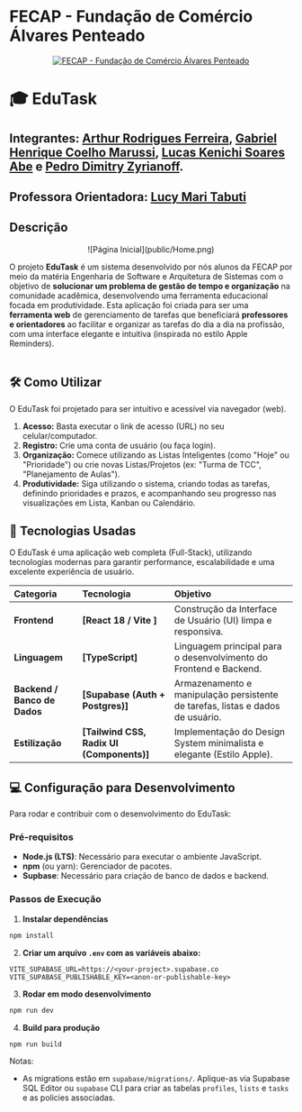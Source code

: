 # FECAP - Fundação de Comércio Álvares Penteado

<p align="center">
<a href= "https://www.fecap.br/"><img src="https://encrypted-tbn0.gstatic.com/images?q=tbn:ANd9GcRhZPrRa89Kma0ZZogxm0pi-tCn_TLKeHGVxywp-LXAFGR3B1DPouAJYHgKZGV0XTEf4AE&usqp=CAU" alt="FECAP - Fundação de Comércio Álvares Penteado" border="0"></a>
</p>

# 🎓 EduTask

## Integrantes: <a href="https://www.linkedin.com/in/eduardo-savino-gomes-77833a10/">Arthur Rodrigues Ferreira</a>, <a href="https://www.linkedin.com/in/gabrielmarussi/">Gabriel Henrique Coelho Marussi</a>, <a href="https://www.linkedin.com/in/lucasskenichi/">Lucas Kenichi Soares Abe</a> e <a href="https://www.linkedin.com/in/pedro-dimitry-zyrianoff-2223b1268/">Pedro Dimitry Zyrianoff</a>.

## Professora Orientadora: <a href="https://www.linkedin.com/in/lucymari/">Lucy Mari Tabuti</a>

## Descrição

<p align="center">
![Página Inicial](public/Home.png)
</p>

O projeto **EduTask** é um sistema desenvolvido por nós alunos da FECAP por meio da matéria Engenharia de Software e Arquitetura de Sistemas com o objetivo de **solucionar um problema de gestão de tempo e organização** na comunidade acadêmica, desenvolvendo uma ferramenta educacional focada em produtividade. Esta aplicação foi criada para ser uma **ferramenta web** de gerenciamento de tarefas que beneficiará **professores e orientadores** ao facilitar e organizar as tarefas do dia a dia na profissão, com uma interface elegante e intuitiva (inspirada no estilo Apple Reminders).
<br><br>

## 🛠 Como Utilizar

O EduTask foi projetado para ser intuitivo e acessível via navegador (web).

1.  **Acesso:** Basta executar o link de acesso (URL) no seu celular/computador.
2.  **Registro:** Crie uma conta de usuário (ou faça login).
3.  **Organização:** Comece utilizando as Listas Inteligentes (como "Hoje" ou "Prioridade") ou crie novas Listas/Projetos (ex: "Turma de TCC", "Planejamento de Aulas").
4.  **Produtividade:** Siga utilizando o sistema, criando todas as tarefas, definindo prioridades e prazos, e acompanhando seu progresso nas visualizações em Lista, Kanban ou Calendário.

## 🚀 Tecnologias Usadas

O EduTask é uma aplicação web completa (Full-Stack), utilizando tecnologias modernas para garantir performance, escalabilidade e uma excelente experiência de usuário.

| Categoria | Tecnologia | Objetivo |
| :--- | :--- | :--- |
| **Frontend**                 | **[React 18 / Vite ]**                  | Construção da Interface de Usuário (UI) limpa e responsiva.                    |
| **Linguagem**                | **[TypeScript]**                          | Linguagem principal para o desenvolvimento do Frontend e Backend.              |
| **Backend / Banco de Dados** | **[Supabase (Auth + Postgres)]**        | Armazenamento e manipulação persistente de tarefas, listas e dados de usuário. |
| **Estilização**              | **[Tailwind CSS, Radix UI (Components)]** | Implementação do Design System minimalista e elegante (Estilo Apple).          |

## 💻 Configuração para Desenvolvimento

Para rodar e contribuir com o desenvolvimento do EduTask:

### Pré-requisitos

- **Node.js (LTS)**: Necessário para executar o ambiente JavaScript.
- **npm** (ou yarn): Gerenciador de pacotes.
- **Supbase**: Necessário para criação de banco de dados e backend.

### Passos de Execução

1. **Instalar dependências**

```bash
npm install
```

2. **Criar um arquivo `.env` com as variáveis abaixo:**

```
VITE_SUPABASE_URL=https://<your-project>.supabase.co
VITE_SUPABASE_PUBLISHABLE_KEY=<anon-or-publishable-key>
```

3. **Rodar em modo desenvolvimento**

```bash
npm run dev
```

4. **Build para produção**

```bash
npm run build
```

Notas:

- As migrations estão em `supabase/migrations/`. Aplique-as via Supabase SQL Editor ou `supabase` CLI para criar as tabelas `profiles`, `lists` e `tasks` e as policies associadas.
